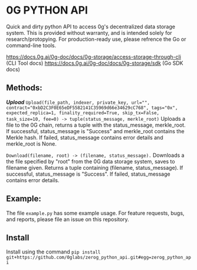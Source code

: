 # 0G PYTHON API
Quick and dirty python API to access 0g's decentralized data storage system. This is provided without warranty, and is intended solely for research/protopying. For production-ready use, please refrence the Go or command-line tools.

https://docs.0g.ai/0g-doc/docs/0g-storage/access-storage-through-cli (CLI Tool docs)
https://docs.0g.ai/0g-doc/docs/0g-storage/sdk (Go SDK docs)

## Methods: 
***Upload*** 
```Upload(file_path, indexer, private_key, url="", contract="0xbD2C3F0E65eDF5582141C35969d66e34629cC768", tags="0x", expected_replica=1, finality_required=True, skip_tx=False, task_size=10, fee=0) -> tuple(status_message, merkle_root)```
Uploads a file to the 0G chain, returns a tuple with the status_message, merkle_root.  
If successful, status_message is "Success" and merkle_root contains the Merkle hash.
If failed, status_message contains error details and merkle_root is None.

```Download(filename, root) -> (filename, status_message).```
Downloads a the file specified by "root" from the 0G data storage system, saves to filename given. Returns a tuple containing (filename, status_message).
If successful, status_message is "Success".
If failed, status_message contains error details.

## Example:
The file `example.py` has some example usage. For feature requests, bugs, and reports, please file an issue on this repository.

## Install
Install using the command ```pip install git+https://github.com/0glabs/zerog_python_api.git#egg=zerog_python_api```
